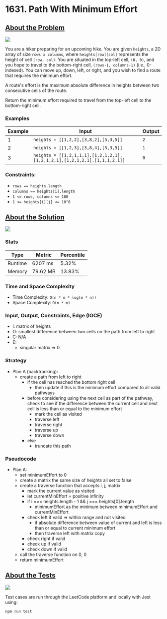 # 1631. Path With Minimum Effort

## <a href='https://leetcode.com/problems/path-with-minimum-effort/?envType=daily-question&envId=2023-09-16'>About the Problem</a>

<img src='https://img.shields.io/badge/LeetCode-FFA116.svg?style=for-the-badge&logo=LeetCode&logoColor=white' />

You are a hiker preparing for an upcoming hike. You are given `heights`, a 2D array of size `rows x columns`, where `heights[row][col]` represents the height of cell `(row, col)`. You are situated in the top-left cell, `(0, 0)`, and you hope to travel to the bottom-right cell, `(rows-1, columns-1)` (i.e., 0-indexed). You can move up, down, left, or right, and you wish to find a route that requires the minimum effort.

A route's effort is the maximum absolute difference in heights between two consecutive cells of the route.

Return the minimum effort required to travel from the top-left cell to the bottom-right cell.

### Examples

| Example| Input | Output |
| --- | --- | --- |
| 1 | `heights = [[1,2,2],[3,8,2],[5,3,5]]` | `2` |
| 2 | `heights = [[1,2,3],[3,8,4],[5,3,5]]` | `1` |
| 3 | `heights = [[1,2,1,1,1],[1,2,1,2,1],[1,2,1,2,1],[1,2,1,2,1],[1,1,1,2,1]]` | `0` |

### Constraints:

- `rows == heights.length`
- `columns == heights[i].length`
- `1 <= rows, columns <= 100`
- `1 <= heights[i][j] <= 10^6`

## <a href='./minimumEffortPath.js'>About the Solution</a>

<img src='https://img.shields.io/badge/JavaScript-F7DF1E.svg?style=for-the-badge&logo=JavaScript&logoColor=black' />

### Stats
| Type | Metric | Percentile |
| --- | --- | --- |
| Runtime | 6207 ms | 5.32% |
| Memory | 79.62 MB | 13.83% |

### Time and Space Complexity
  - Time Complexity: `O(n * m * log(m * n))`
  - Space Complexity: `O(n * m)`

### Input, Output, Constraints, Edge (IOCE)

  - I: matrix of heights
  - O: smallest difference between two cells on the path from left to right
  - C: N/A
  - E:
    - singular matrix => 0

### Strategy
- Plan A (backtracking):
  - create a path from left to right
    - if the cell has reached the bottom right cell
      - then update if this is the minimum effort compared to all valid pathways
    - before considering using the next cell as part of the pathway, check to see if the difference between the current cell and next cell is less than or equal to the minimum effort
      - mark the cell as visited
      - traverse left
      - traverse right
      - traverse up
      - traverse down
    - else
      - truncate this path

### Pseudocode
- Plan A:
  - set minimumEffort to 0
  - create a matrix the same size of heights all set to false
  - create a traverse function that accepts i, j, matrix
    - mark the current value as visited
    - let currentMinEffort = positive infinity
    - if i === heights.length - 1 && j === heights[0].length
      - minimumEffort as the minimum between minimumEffort and currentMinEffort
    - check left if valid => within range and not visited
      - if absolute difference between value of current and left is less than or equal to current minimum effort
      - then traverse left with matrix copy
    - check right if valid
    - check up if valid
    - check down if valid
  - call the traverse function on 0, 0
  - return minimumEffort

## <a href='./minimumEffortPath.test.js'>About the Tests</a>

<img src='https://img.shields.io/badge/Jest-C21325.svg?style=for-the-badge&logo=Jest&logoColor=white' />

Test cases are run through the LeetCode platform and locally with Jest using:
```
npm run test
```